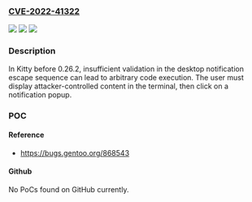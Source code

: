 ### [CVE-2022-41322](https://cve.mitre.org/cgi-bin/cvename.cgi?name=CVE-2022-41322)
![](https://img.shields.io/static/v1?label=Product&message=n%2Fa&color=blue)
![](https://img.shields.io/static/v1?label=Version&message=n%2Fa&color=blue)
![](https://img.shields.io/static/v1?label=Vulnerability&message=n%2Fa&color=brighgreen)

### Description

In Kitty before 0.26.2, insufficient validation in the desktop notification escape sequence can lead to arbitrary code execution. The user must display attacker-controlled content in the terminal, then click on a notification popup.

### POC

#### Reference
- https://bugs.gentoo.org/868543

#### Github
No PoCs found on GitHub currently.

